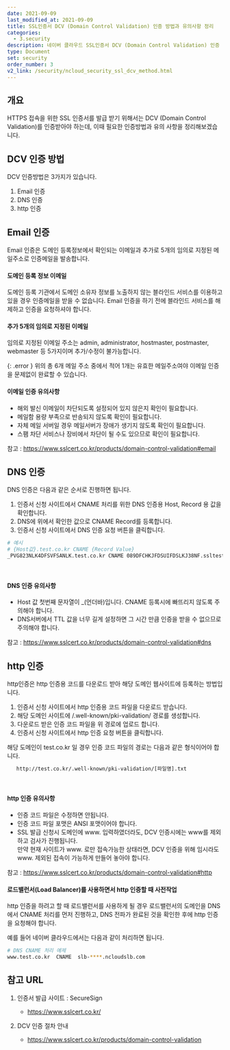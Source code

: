 ```yaml
---
date: 2021-09-09
last_modified_at: 2021-09-09
title: SSL인증서 DCV (Domain Control Validation) 인증 방법과 유의사항 정리
categories:
  - 3.security
description: 네이버 클라우드 SSL인증서 DCV (Domain Control Validation) 인증 방법과 유의사항 정리
type: Document
set: security
order_number: 3
v2_link: /security/ncloud_security_ssl_dcv_method.html
---
```


## 개요
HTTPS 접속을 위한 SSL 인증서를 발급 받기 위해서는 DCV (Domain Control Validation)를 인증받아야 하는데, 이때 필요한 인증방법과 유의 사항을 정리해보겠습니다.

## DCV 인증 방법
DCV 인증방법은 3가지가 있습니다.

1. Email 인증
2. DNS 인증
3. http 인증



## Email 인증
Email 인증은 도메인 등록정보에서 확인되는 이메일과 추가로 5개의 임의로 지정된 메일주소로 인증메일을 발송합니다.

#### 도메인 등록 정보 이메일
도메인 등록 기관에서 도메인 소유자 정보를 노출하지 않는 블라인드 서비스를 이용하고 있을 경우 인증메일을 받을 수 없습니다.
Email 인증을 하기 전에 블라인드 서비스를 해제하고 인증을 요청하셔야 합니다.

#### 추가 5개의 임의로 지정된 이메일
임의로 지정된 이메일 주소는 admin, administrator, hostmaster, postmaster, webmaster 등 5가지이며 추가/수정이 불가능합니다.

{: .error }
위의 총 6개 메일 주소 중에서 적어 1개는 유효한 메일주소여야 이메일 인증을 문제없이 완료할 수 있습니다.


#### 이메일 인증 유의사항
- 해외 발신 이메일이 차단되도록 설정되어 있지 않은지 확인이 필요합니다.
- 메일함 용량 부족으로 반송되지 않도록 확인이 필요합니다.
- 자체 메일 서버일 경우 메일서버가 장애가 생기지 않도록 확인이 필요합니다.
- 스팸 차단 서비스나 장비에서 차단이 될 수도 있으므로 확인이 필요합니다.

참고 : <a href="https://www.sslcert.co.kr/products/domain-control-validation#email" target="_blank" style="word-break:break-all;">https://www.sslcert.co.kr/products/domain-control-validation#email</a>


## DNS 인증
DNS 인증은 다음과 같은 순서로 진행하면 됩니다.

1. 인증서 신청 사이트에서 CNAME 처리를 위한 DNS 인증용 Host, Record 용 값을 확인합니다.
2. DNS에 위에서 확인한 값으로 CNAME Record를 등록합니다.  
3. 인증서 신청 사이트에서 DNS 인증 요청 버튼을 클릭합니다.

``` bash
# 예시
# {Host값}.test.co.kr CNAME {Record Value}
_PVG823NLK4DFSVFSANLK.test.co.kr CNAME 089DFCHKJFDSUIFDSLKJ38NF.ssltest.com
```
<br />

#### DNS 인증 유의사항
- Host 값 첫번째 문자열이 _(언더바)입니다. CNAME 등록시에 빠뜨리지 않도록 주의해야 합니다.
- DNS서버에서 TTL 값을 너무 길게 설정하면 그 시간 만큼 인증을 받을 수 없으므로 주의해야 합니다.

참고 : <a href="https://www.sslcert.co.kr/products/domain-control-validation#dns" target="_blank" style="word-break:break-all;">https://www.sslcert.co.kr/products/domain-control-validation#dns</a>


## http 인증
http인증은 http 인증용 코드를 다운로드 받아 해당 도메인 웹사이트에 등록하는 방법입니다.

1. 인증서 신청 사이트에서 http 인증용 코드 파일을 다운로드 받습니다.
2. 해당 도메인 사이트에  /.well-known/pki-validation/ 경로를 생성합니다.
3. 다운로드 받은 인증 코드 파일을 위 경로에 업로드 합니다.
4. 인증서 신청 사이트에서 http 인증 요청 버튼을 클릭합니다.

해당 도메인이 test.co.kr 일 경우 인증 코드 파일의 경로는 다음과 같은 형식이어야 합니다.
``` html
   http://test.co.kr/.well-known/pki-validation/[파일명].txt
```
<br />

#### http 인증 유의사항
- 인증 코드 파일은 수정하면 안됩니다.
- 인증 코드 파일 포맷은 ANSI 포맷이어야 합니다.
- SSL 발급 신청시 도메인에 www. 입력하였더라도, DCV 인증시에는 www를 제외하고 검사가 진행됩니다.  
  만약  현재 사이트가 www. 로만 접속가능한 상태라면, DCV 인증을 위해 임시라도 www. 제외된 접속이 가능하게 만들어 놓아야 합니다.

참고 : <a href="https://www.sslcert.co.kr/products/domain-control-validation#http" target="_blank" style="word-break:break-all;">https://www.sslcert.co.kr/products/domain-control-validation#http</a>


#### 로드밸런서(Load Balancer)를 사용하면서 http 인증할 때 사전작업
http 인증을 하려고 할 때 로드밸런서를 사용하게 될 경우 로드밸런서의 도메인을 DNS에서 CNAME 처리를 먼저 진행하고, DNS 전파가 완료된 것을 확인한 후에 http 인증을 요청해야 합니다.

예를 들어 네이버 클라우드에서는 다음과 같이 처리하면 됩니다.

``` bash
# DNS CNAME 처리 예제
www.test.co.kr  CNAME  slb-****.ncloudslb.com
```


## 참고 URL
1. 인증서 발급 사이트 : SecureSign
	- <a href="https://www.sslcert.co.kr/" target="_blank" style="word-break:break-all;">https://www.sslcert.co.kr/</a>

2. DCV 인증 절차 안내
	- <a href="https://www.sslcert.co.kr/products/domain-control-validation" target="_blank" style="word-break:break-all;">https://www.sslcert.co.kr/products/domain-control-validation</a>
